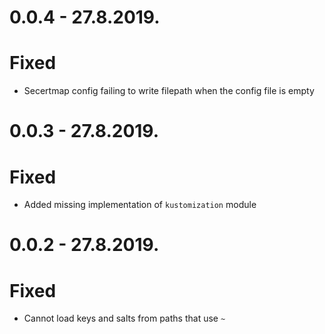 # 0.0.4 - 27.8.2019.

# Fixed

* Secertmap config failing to write filepath when the config file is empty

# 0.0.3 - 27.8.2019.

# Fixed

* Added missing implementation of `kustomization` module

# 0.0.2 - 27.8.2019.

# Fixed

* Cannot load keys and salts from paths that use `~`
